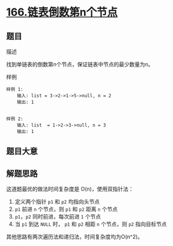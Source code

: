 # [166.链表倒数第n个节点](https://www.lintcode.com/problem/166/)

## 题目

描述

找到单链表的倒数第n个节点，保证链表中节点的最少数量为n。

样例

```
样例 1:
	输入: list = 3->2->1->5->null, n = 2
	输出: 1


样例 2:
	输入: list  = 1->2->3->null, n = 3
	输出: 1
```

## 题目大意



## 解题思路

这道题最优的做法时间复杂度是 O(n)，使用双指针法：

1. 定义两个指针 `p1` 和 `p2` 均指向头节点
2. `p1` 前进 `n` 个节点，则 `p1` 和 `p2` 距离 `n` 个节点
3. `p1`，`p2` 同时前进，每次前进 `1` 个节点
4. 当 `p1` 到达 `NULL` 时， `p1` 和 `p2` 相距 `n` 个节点，则 `p2` 指向目标节点


其他思路有两次遍历法和递归法，时间复杂度均为O(n^2)。
